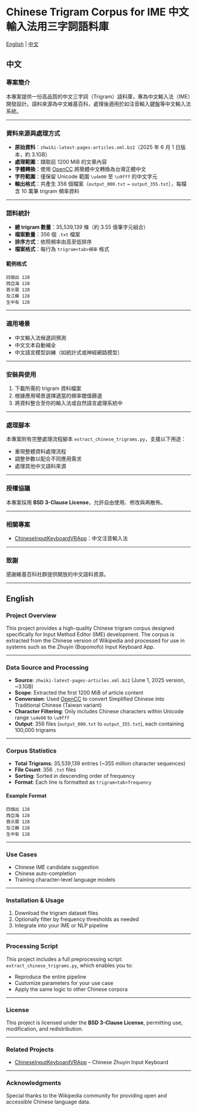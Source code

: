 # Chinese Trigram Corpus for IME 中文輸入法用三字詞語料庫

[English](#english) | [中文](#中文)

## 中文

### 專案簡介
本專案提供一份高品質的中文三字詞（Trigram）語料庫，專為中文輸入法（IME）開發設計。語料來源為中文維基百科，處理後適用於如注音輸入鍵盤等中文輸入法系統。

---

### 資料來源與處理方式
- **原始資料**：`zhwiki-latest-pages-articles.xml.bz2`（2025 年 6 月 1 日版本，約 3.1GB）
- **處理範圍**：擷取前 1200 MiB 的文章內容
- **字體轉換**：使用 [OpenCC](https://github.com/BYVoid/OpenCC) 將簡體中文轉換為台灣正體中文
- **字符範圍**：僅保留 Unicode 範圍 `\u4e00` 至 `\u9fff` 的中文字元
- **輸出格式**：共產生 356 個檔案（`output_000.txt` ~ `output_355.txt`），每檔含 10 萬筆 trigram 頻率資料

---

### 語料統計
- **總 trigram 數量**：35,539,139 條（約 3.55 億筆字元組合）
- **檔案數量**：356 個 `.txt` 檔案
- **排序方式**：依照頻率由高至低排序
- **檔案格式**：每行為 `trigram<tab>頻率` 格式

#### 範例格式

```
四個出	128
西亞海	128
首示眾	128
及江蘇	128
生中有	128
```

---

### 適用場景
- 中文輸入法候選詞預測
- 中文文本自動補全
- 中文語言模型訓練（如統計式或神經網路模型）

---

### 安裝與使用
1. 下載所需的 trigram 資料檔案
2. 根據應用場景選擇適當的頻率閾值篩選
3. 將資料整合至你的輸入法或自然語言處理系統中

---

### 處理腳本
本專案附有完整處理流程腳本 `extract_chinese_trigrams.py`，支援以下用途：
- 重現整體資料處理流程
- 調整參數以配合不同應用需求
- 處理其他中文語料來源

---

### 授權協議
本專案採用 **BSD 3-Clause License**，允許自由使用、修改與再散佈。

---

### 相關專案
- [ChineseInputKeyboardVRApp](https://github.com/WeilJimmer/ChineseInputKeyboardVRApp)：中文注音輸入法

---

### 致謝
感謝維基百科社群提供開放的中文語料資源。

---

## English

### Project Overview
This project provides a high-quality Chinese trigram corpus designed specifically for Input Method Editor (IME) development. The corpus is extracted from the Chinese version of Wikipedia and processed for use in systems such as the Zhuyin (Bopomofo) Input Keyboard App.

---

### Data Source and Processing
- **Source**: `zhwiki-latest-pages-articles.xml.bz2` (June 1, 2025 version, ~3.1GB)
- **Scope**: Extracted the first 1200 MiB of article content
- **Conversion**: Used [OpenCC](https://github.com/BYVoid/OpenCC) to convert Simplified Chinese into Traditional Chinese (Taiwan variant)
- **Character Filtering**: Only includes Chinese characters within Unicode range `\u4e00` to `\u9fff`
- **Output**: 356 files (`output_000.txt` to `output_355.txt`), each containing 100,000 trigrams

---

### Corpus Statistics
- **Total Trigrams**: 35,539,139 entries (~355 million character sequences)
- **File Count**: 356 `.txt` files
- **Sorting**: Sorted in descending order of frequency
- **Format**: Each line is formatted as `trigram<tab>frequency`

#### Example Format

```
四個出	128
西亞海	128
首示眾	128
及江蘇	128
生中有	128
```


---

### Use Cases
- Chinese IME candidate suggestion
- Chinese auto-completion
- Training character-level language models

---

### Installation & Usage
1. Download the trigram dataset files
2. Optionally filter by frequency thresholds as needed
3. Integrate into your IME or NLP pipeline

---

### Processing Script
This project includes a full preprocessing script: `extract_chinese_trigrams.py`, which enables you to:
- Reproduce the entire pipeline
- Customize parameters for your use case
- Apply the same logic to other Chinese corpora

---

### License
This project is licensed under the **BSD 3-Clause License**, permitting use, modification, and redistribution.

---

### Related Projects
- [ChineseInputKeyboardVRApp](https://github.com/WeilJimmer/ChineseInputKeyboardVRApp) – Chinese Zhuyin Input Keyboard

---

### Acknowledgments
Special thanks to the Wikipedia community for providing open and accessible Chinese language data.
